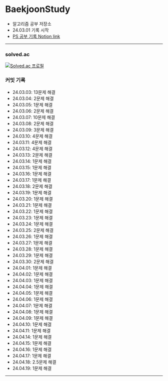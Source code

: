 # BaekjoonStudy



- 알고리즘 공부 저장소
- 24.03.01 기록 시작
- [PS 공부 기록 Notion link](https://speckled-piranha-804.notion.site/BaekJoon-3e95ed40c6804dee8856d3a397ffff17?pvs=4)
---

### solved.ac

[![Solved.ac
프로필](http://mazassumnida.wtf/api/v2/generate_badge?boj=hyunseong0718)](https://solved.ac/hyunseong0718)

### 커밋 기록

- 24.03.03: 13문제 해결
- 24.03.04: 2문제 해결
- 24.03.05: 1문제 해결
- 24.03.06: 2문제 해결
- 24.03.07: 10문제 해결
- 24.03.08: 2문제 해결
- 24.03.09: 3문제 해결
- 24.03.10: 4문제 해결
- 24.03.11: 4문제 해결
- 24.03.12: 4문제 해결
- 24.03.13: 2문제 해결
- 24.03.14: 1문제 해결
- 24.03.15: 1문제 해결
- 24.03.16: 1문제 해결
- 24.03.17: 1문제 해결
- 24.03.18: 2문제 해결
- 24.03.19: 1문제 해결
- 24.03.20: 1문제 해결
- 24.03.21: 1문제 해결
- 24.03.22: 1문제 해결
- 24.03.23: 1문제 해결
- 24.03.24: 1문제 해결
- 24.03.25: 2문제 해결
- 24.03.26: 1문제 해결
- 24.03.27: 1문제 해결
- 24.03.28: 1문제 해결
- 24.03.29: 1문제 해결
- 24.03.30: 2문제 해결
- 24.04.01: 1문제 해결
- 24.04.02: 1문제 해결
- 24.04.03: 1문제 해결
- 24.04.04: 1문제 해결
- 24.04.05: 1문제 해결
- 24.04.06: 1문제 해결
- 24.04.07: 1문제 해결
- 24.04.08: 1문제 해결
- 24.04.09: 1문제 해결
- 24.04.10: 1문제 해결
- 24.04.11: 1문제 해결
- 24.04.14: 1문제 해결
- 24.04.15: 1문제 해결
- 24.04.16: 1문제 해결
- 24.04.17: 1문제 해결
- 24.04.18: 2.5문제 해결
- 24.04.19: 1문제 해결
---
